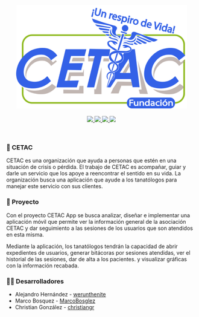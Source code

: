 <p align="center">
    <a href="https://www.cetac.mx/">
        <img src="assets/logo.png" width="453" height="274">
    </a>
    <br>
    <br>
	<a href="https://drive.google.com/drive/folders/1C12AVsWnzVFj_MC5_0XjS7sA2t6ot2dU?usp=sharing">
        <img src="https://img.shields.io/badge/reportes_semanales-yellow">
    </a>
    <a href="https://drive.google.com/drive/folders/1E9G7MCh_syApP_Q6aqHE3XnOp0SnL1p1?usp=sharing">
        <img src="https://img.shields.io/badge/documentaci%C3%B3n-blue">
    </a>
    <a href="https://sharing.clickup.com/b/h/7-14112947-2/16eec74bc102ca0">
        <img src="https://img.shields.io/badge/-ClickUp-ff69b4">
    </a>
    <a href="https://github.com/grchristian/retoequipo1/tree/main/Xcode">
        <img src="https://img.shields.io/badge/proyecto_Xcode-orange">
    </a>
</p>

<br>

### 🏨 CETAC

CETAC es una organización que ayuda a personas que estén en una situación de crisis o pérdida. El trabajo de CETAC es acompañar, guiar y darle un servicio que los apoye a reencontrar el sentido en su vida. La organización busca una aplicación que ayude a los tanatólogos para manejar este servicio con sus clientes.

### 📱 Proyecto

Con el proyecto CETAC App se busca analizar, diseñar e implementar una aplicación móvil que permite ver la información general de la asociación CETAC y dar seguimiento a las sesiones de los usuarios que son atendidos en esta misma.

Mediante la aplicación, los tanatólogos tendrán la capacidad de abrir expedientes de usuarios, generar bitácoras por sesiones atendidas, ver el historial de las sesiones, dar de alta a los pacientes. y visualizar gráficas con la información recabada.

### 👨‍💻 Desarrolladores

- Alejandro Hernández - [werunthenite](https://github.com/werunthenite)
- Marco Bosquez - [MarcoBosglez](https://github.com/MarcoBosglez)
- Christian González - [christiangr](https://github.com/grchristian)
